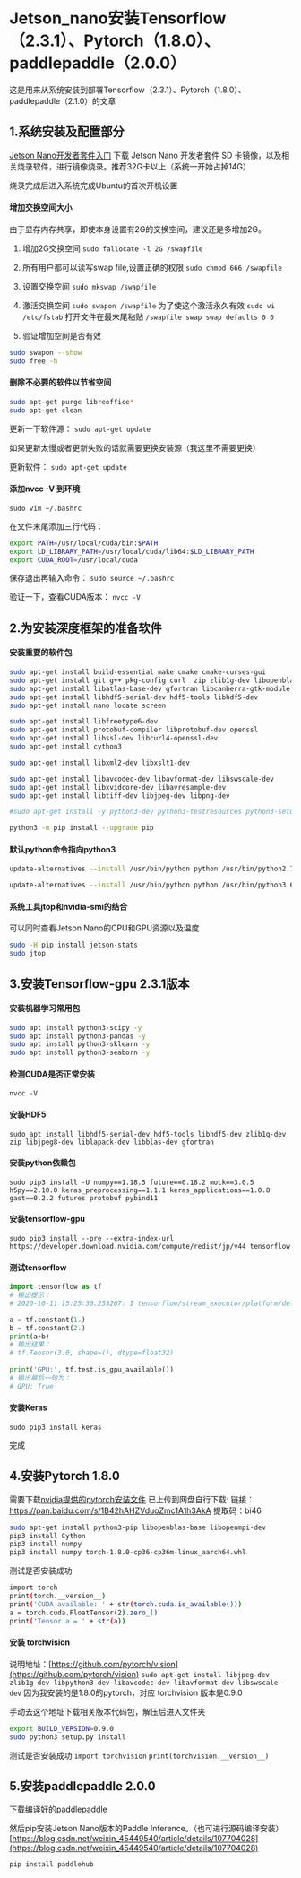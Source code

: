 ﻿# Jetson_nano安装Tensorflow（2.3.1）、Pytorch（1.8.0）、paddlepaddle（2.0.0）
这是用来从系统安装到部署Tensorflow（2.3.1）、Pytorch（1.8.0）、paddlepaddle（2.1.0）的文章

## 1.系统安装及配置部分
[Jetson Nano开发者套件入门](https://developer.nvidia.com/embedded/learn/get-started-jetson-nano-devkit#write)
下载 Jetson Nano 开发者套件 SD 卡镜像，以及相关烧录软件，进行镜像烧录。推荐32G卡以上（系统一开始占掉14G）

烧录完成后进入系统完成Ubuntu的首次开机设置

#### 增加交换空间大小
由于显存内存共享，即使本身设置有2G的交换空间，建议还是多增加2G。

 1. 增加2G交换空间
 	`sudo fallocate -l 2G /swapfile`
 	
 2. 所有用户都可以读写swap file,设置正确的权限
 	`sudo chmod 666 /swapfile`
 	
 3. 设置交换空间
	`sudo mkswap /swapfile`
	
 4. 激活交换空间
	`sudo swapon /swapfile`
	为了使这个激活永久有效
	`sudo vi /etc/fstab`
	打开文件在最末尾粘贴
	`/swapfile swap swap defaults 0 0`
	
 5. 验证增加空间是否有效

```bash
sudo swapon --show
sudo free -h
```



#### 删除不必要的软件以节省空间
```bash
sudo apt-get purge libreoffice*
sudo apt-get clean
```
	
更新一下软件源：
`sudo apt-get update`
	
如果更新太慢或者更新失败的话就需要更换安装源（我这里不需要更换）
	
更新软件：
`sudo apt-get update`

#### 添加nvcc -V 到环境
`sudo vim ~/.bashrc`

在文件末尾添加三行代码：
```bash
export PATH=/usr/local/cuda/bin:$PATH
export LD_LIBRARY_PATH=/usr/local/cuda/lib64:$LD_LIBRARY_PATH
export CUDA_ROOT=/usr/local/cuda
```
保存退出再输入命令：
`sudo source ~/.bashrc`

验证一下，查看CUDA版本：
`nvcc -V`

## 2.为安装深度框架的准备软件
#### 安装重要的软件包
```bash
sudo apt-get install build-essential make cmake cmake-curses-gui
sudo apt-get install git g++ pkg-config curl  zip zlib1g-dev libopenblas-base libopenmpi-dev 
sudo apt-get install libatlas-base-dev gfortran libcanberra-gtk-module libcanberra-gtk3-module
sudo apt-get install libhdf5-serial-dev hdf5-tools libhdf5-dev
sudo apt-get install nano locate screen

sudo apt-get install libfreetype6-dev 
sudo apt-get install protobuf-compiler libprotobuf-dev openssl
sudo apt-get install libssl-dev libcurl4-openssl-dev
sudo apt-get install cython3

sudo apt-get install libxml2-dev libxslt1-dev

sudo apt-get install libavcodec-dev libavformat-dev libswscale-dev
sudo apt-get install libxvidcore-dev libavresample-dev
sudo apt-get install libtiff-dev libjpeg-dev libpng-dev

#sudo apt-get install -y python3-dev python3-testresources python3-setuptools python3-pip

python3 -m pip install --upgrade pip
```

#### 默认python命令指向python3
```bash
update-alternatives --install /usr/bin/python python /usr/bin/python2.7 1

update-alternatives --install /usr/bin/python python /usr/bin/python3.6 2
```

#### 系统工具jtop和nvidia-smi的结合
可以同时查看Jetson Nano的CPU和GPU资源以及温度
```bash
sudo -H pip install jetson-stats
sudo jtop
```

## 3.安装Tensorflow-gpu 2.3.1版本
#### 安装机器学习常用包
```bash
sudo apt install python3-scipy -y
sudo apt install python3-pandas -y
sudo apt install python3-sklearn -y
sudo apt install python3-seaborn -y
```
#### 检测CUDA是否正常安装
`nvcc -V`

#### 安装HDF5
`sudo apt install libhdf5-serial-dev hdf5-tools libhdf5-dev zlib1g-dev zip libjpeg8-dev liblapack-dev libblas-dev gfortran`

#### 安装python依赖包
`sudo pip3 install -U numpy==1.18.5 future==0.18.2 mock==3.0.5 h5py==2.10.0 keras_preprocessing==1.1.1 keras_applications==1.0.8 gast==0.2.2 futures protobuf pybind11`

#### 安装tensorflow-gpu
`sudo pip3 install --pre --extra-index-url https://developer.download.nvidia.com/compute/redist/jp/v44 tensorflow`

#### 测试tensorflow
```python
import tensorflow as tf
# 输出提示：
# 2020-10-11 15:25:36.253267: I tensorflow/stream_executor/platform/default/dso_loader.cc:49] Successfully opened dynamic library libcudart.so.10.2

a = tf.constant(1.)
b = tf.constant(2.)
print(a+b)
# 输出结果：
# tf.Tensor(3.0, shape=(), dtype=float32)
 
print('GPU:', tf.test.is_gpu_available())
# 输出最后一句为：
# GPU: True
```
#### 安装Keras
`sudo pip3 install keras`

完成

## 4.安装Pytorch 1.8.0
需要下载[nvidia提供的pytorch安装文件](https://forums.developer.nvidia.com/t/pytorch-for-jetson-version-1-7-0-now-available/72048)
已上传到网盘自行下载:
链接：https://pan.baidu.com/s/1B42hAHZVduoZmc1A1h3AkA 
提取码：bi46
```bash
sudo apt-get install python3-pip libopenblas-base libopenmpi-dev 
pip3 install Cython
pip3 install numpy
pip3 install numpy torch-1.8.0-cp36-cp36m-linux_aarch64.whl
```
测试是否安装成功
```bash
import torch
print(torch.__version__)
print('CUDA available: ' + str(torch.cuda.is_available()))
a = torch.cuda.FloatTensor(2).zero_()
print('Tensor a = ' + str(a))
```
#### 安装 torchvision

说明地址：[https://github.com/pytorch/vision](https://github.com/pytorch/vision)
`sudo apt-get install libjpeg-dev zlib1g-dev libpython3-dev libavcodec-dev libavformat-dev libswscale-dev`
因为我安装的是1.8.0的pytorch，对应 torchvision 版本是0.9.0

手动去这个地址下载相关版本代码包，解压后进入文件夹
```bash
export BUILD_VERSION=0.9.0
sudo python3 setup.py install 
```
测试是否安装成功
`import torchvision`
`print(torchvision.__version__)`

## 5.安装paddlepaddle 2.0.0
下载[编译好的paddlepaddle](https://paddle-inference-dist.cdn.bcebos.com/temp_data/paddlepaddle_gpu-0.0.0-cp36-cp36m-linux_aarch64.whl)

然后pip安装Jetson Nano版本的Paddle Inference。（也可进行源码编译安装）
[https://blog.csdn.net/weixin_45449540/article/details/107704028](https://blog.csdn.net/weixin_45449540/article/details/107704028)

`pip install paddlehub`


